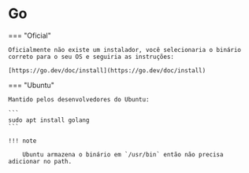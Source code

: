# Go

=== "Oficial"
    
    Oficialmente não existe um instalador, você selecionaria o binário correto para o seu OS e seguiria as instruções:  
    
    [https://go.dev/doc/install](https://go.dev/doc/install)  

=== "Ubuntu"
    
    Mantido pelos desenvolvedores do Ubuntu:  
    
    ```
    sudo apt install golang
    ```
    
    !!! note
        
        Ubuntu armazena o binário em `/usr/bin` então não precisa adicionar no path.  